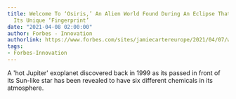 ```yaml
---
title: Welcome To ‘Osiris,’ An Alien World Found During An Eclipse That’s Just Shared
  Its Unique ‘Fingerprint’
date: "2021-04-08 02:00:00"
author: Forbes - Innovation
authorlink: https://www.forbes.com/sites/jamiecartereurope/2021/04/07/welcome-to-osiris-the-first-alien-exoplanet-to-be-found-during-an-eclipse-that-now-has-a-groundbreaking-chemical-fingerprint/
tags:
- Forbes-Innovation
---
```

A 'hot Jupiter' exoplanet discovered back in 1999 as its passed in front of its Sun-like star has been revealed to have six different chemicals in its atmosphere.